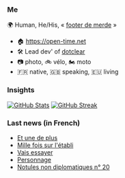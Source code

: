 ### Me

🌍 Human, He/His, « [footer de merde](https://open-time.net/post/2013/07/17/La-veritable-histoire-du-Footer-de-merde-) » 
* 🏠 https://open-time.net 
* 🛠️ Lead dev' of [dotclear](https://git.dotclear.org/dev/dotclear)
* 📷 photo, 🚲 vélo, 🏍️ moto 
* 🇫🇷 native, 🇬🇧 speaking, 🇪🇺 living

### Insights

[![GitHub Stats](https://github-readme-stats.vercel.app/api?username=franck-paul)](https://github.com/franck-paul)
[![GitHub Streak](https://github-readme-streak-stats.herokuapp.com?user=franck-paul)](https://git.io/streak-stats)

### Last news (in French)

<!-- BLOG-POST-LIST:START -->
- [Et une de plus](https://open-time.net/post/2023/02/20/Et-une-de-plus)
- [Mille fois sur l&#39;établi](https://open-time.net/post/2023/02/19/Mille-fois-sur-l-etabli)
- [Vais essayer](https://open-time.net/post/2023/02/18/Vais-essayer)
- [Personnage](https://open-time.net/post/2023/02/17/Personnage)
- [Notules non diplomatiques n° 20](https://open-time.net/post/2023/02/16/Notules-non-diplomatiques-n-20)
<!-- BLOG-POST-LIST:END -->
